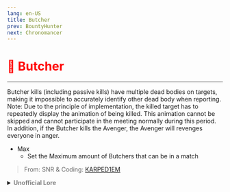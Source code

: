 ```yaml
---
lang: en-US
title: Butcher
prev: BountyHunter
next: Chronomancer
---
```


# <font color=red>🔪 <b>Butcher</b></font> <Badge text="Killing" type="tip" vertical="middle"/>
---

Butcher kills (including passive kills) have multiple dead bodies on targets, making it impossible to accurately identify other dead body when reporting. Note: Due to the principle of implementation, the killed target has to repeatedly display the animation of being killed. This animation cannot be skipped and cannot participate in the meeting normally during this period. In addition, if the Butcher kills the Avenger, the Avenger will revenges everyone in anger.
* Max
  * Set the Maximum amount of Butchers that can be in a match

> From: SNR & Coding: [KARPED1EM](https://github.com/KARPED1EM)

<details>
<summary><b><font color=gray>Unofficial Lore</font></b></summary>

Placeholder: This role is a ROLE OH EM GOSH
> Submitted by: Member
</details>